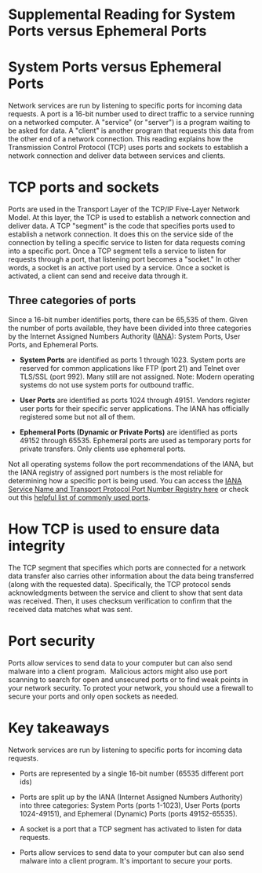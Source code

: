 Supplemental Reading for System Ports versus Ephemeral Ports
============================================================

System Ports versus Ephemeral Ports
===================================

Network services are run by listening to specific ports for incoming data requests. A port is a 16-bit number used to direct traffic to a service running on a networked computer. A "service" (or "server") is a program waiting to be asked for data. A "client" is another program that requests this data from the other end of a network connection. This reading explains how the Transmission Control Protocol (TCP) uses ports and sockets to establish a network connection and deliver data between services and clients.

TCP ports and sockets
=====================

Ports are used in the Transport Layer of the TCP/IP Five-Layer Network Model. At this layer, the TCP is used to establish a network connection and deliver data. A TCP "segment" is the code that specifies ports used to establish a network connection. It does this on the service side of the connection by telling a specific service to listen for data requests coming into a specific port. Once a TCP segment tells a service to listen for requests through a port, that listening port becomes a "socket." In other words, a socket is an active port used by a service. Once a socket is activated, a client can send and receive data through it.

Three categories of ports
-------------------------

Since a 16-bit number identifies ports, there can be 65,535 of them. Given the number of ports available, they have been divided into three categories by the Internet Assigned Numbers Authority ([IANA](https://www.iana.org/)): System Ports, User Ports, and Ephemeral Ports.

* **System Ports** are identified as ports 1 through 1023. System ports are reserved for common applications like FTP (port 21) and Telnet over TLS/SSL (port 992). Many still are not assigned. Note: Modern operating systems do not use system ports for outbound traffic.

* **User Ports** are identified as ports 1024 through 49151. Vendors register user ports for their specific server applications. The IANA has officially registered some but not all of them.

* **Ephemeral Ports (Dynamic or Private Ports)** are identified as ports 49152 through 65535. Ephemeral ports are used as temporary ports for private transfers. Only clients use ephemeral ports.

Not all operating systems follow the port recommendations of the IANA, but the IANA registry of assigned port numbers is the most reliable for determining how a specific port is being used. You can access the [IANA Service Name and Transport Protocol Port Number Registry here](https://www.iana.org/assignments/service-names-port-numbers/service-names-port-numbers.xhtml) or check out this [helpful list of commonly used ports](https://packetlife.net/media/library/23/common_ports.pdf).

How TCP is used to ensure data integrity
========================================

The TCP segment that specifies which ports are connected for a network data transfer also carries other information about the data being transferred (along with the requested data). Specifically, the TCP protocol sends acknowledgments between the service and client to show that sent data was received. Then, it uses checksum verification to confirm that the received data matches what was sent.

Port security
=============

Ports allow services to send data to your computer but can also send malware into a client program.  Malicious actors might also use port scanning to search for open and unsecured ports or to find weak points in your network security. To protect your network, you should use a firewall to secure your ports and only open sockets as needed.

Key takeaways
=============

Network services are run by listening to specific ports for incoming data requests.

* Ports are represented by a single 16-bit number (65535 different port ids)

* Ports are split up by the IANA (Internet Assigned Numbers Authority) into three categories: System Ports (ports 1-1023), User Ports (ports 1024-49151), and Ephemeral (Dynamic) Ports (ports 49152-65535).

* A socket is a port that a TCP segment has activated to listen for data requests.

* Ports allow services to send data to your computer but can also send malware into a client program. It's important to secure your ports.
